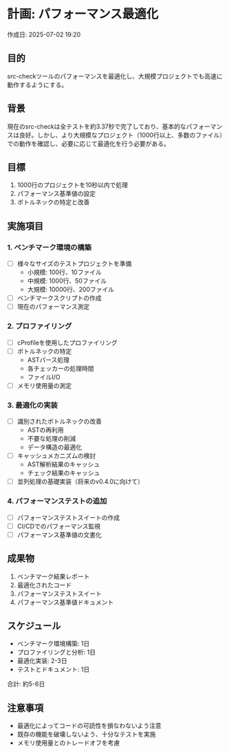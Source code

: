 # 計画: パフォーマンス最適化

作成日: 2025-07-02 19:20

## 目的
src-checkツールのパフォーマンスを最適化し、大規模プロジェクトでも高速に動作するようにする。

## 背景
現在のsrc-checkは全テストを約3.37秒で完了しており、基本的なパフォーマンスは良好。しかし、より大規模なプロジェクト（1000行以上、多数のファイル）での動作を確認し、必要に応じて最適化を行う必要がある。

## 目標
1. 1000行のプロジェクトを10秒以内で処理
2. パフォーマンス基準値の設定
3. ボトルネックの特定と改善

## 実施項目

### 1. ベンチマーク環境の構築
- [ ] 様々なサイズのテストプロジェクトを準備
  - 小規模: 100行、10ファイル
  - 中規模: 1000行、50ファイル
  - 大規模: 10000行、200ファイル
- [ ] ベンチマークスクリプトの作成
- [ ] 現在のパフォーマンス測定

### 2. プロファイリング
- [ ] cProfileを使用したプロファイリング
- [ ] ボトルネックの特定
  - ASTパース処理
  - 各チェッカーの処理時間
  - ファイルI/O
- [ ] メモリ使用量の測定

### 3. 最適化の実装
- [ ] 識別されたボトルネックの改善
  - ASTの再利用
  - 不要な処理の削減
  - データ構造の最適化
- [ ] キャッシュメカニズムの検討
  - AST解析結果のキャッシュ
  - チェック結果のキャッシュ
- [ ] 並列処理の基礎実装（将来のv0.4.0に向けて）

### 4. パフォーマンステストの追加
- [ ] パフォーマンステストスイートの作成
- [ ] CI/CDでのパフォーマンス監視
- [ ] パフォーマンス基準値の文書化

## 成果物
1. ベンチマーク結果レポート
2. 最適化されたコード
3. パフォーマンステストスイート
4. パフォーマンス基準値ドキュメント

## スケジュール
- ベンチマーク環境構築: 1日
- プロファイリングと分析: 1日
- 最適化実装: 2-3日
- テストとドキュメント: 1日

合計: 約5-6日

## 注意事項
- 最適化によってコードの可読性を損なわないよう注意
- 既存の機能を破壊しないよう、十分なテストを実施
- メモリ使用量とのトレードオフを考慮